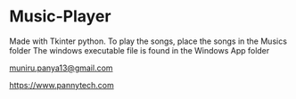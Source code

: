 # Music-Player
Made with Tkinter python. To play the songs, place the songs in the Musics folder
The windows executable file is found in the Windows App folder

muniru.panya13@gmail.com

https://www.pannytech.com

